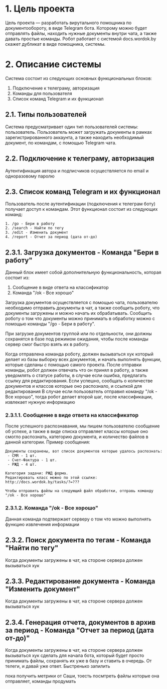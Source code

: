 # 1. Цель проекта

Цель проекта — разработать вирутального помощника по документообороту, 
в виде Telegram бота. Которому можно будет отправлять файлы, находить 
нужные документы внутри чата, а также давать простые команды. Робот работает
с системой docs.wordok.by скажет дубликат в виде помощника, системы.


# 2. Описание системы

Система состоит из следующих основных функциональных блоков:

1. Подключение к телеграму, авторизация
2. Команды для пользователя
3. Список команд Telegram и их функционал

## 2.1. Типы пользователей

Система предусматривает один тип пользователей системы: пользователь.
Пользователь может загружать документы в рамках зарегистрированного аккаунта,
а также находить необходимый документ, по командам, с помощью Telegram чата.


## 2.2. Подключение к телеграму, авторизация

Аутентификация автора и подписчиков осуществляется по email и одноразовому
паролю 


## 2.3. Список команд Telegram и их функционал

Пользователь после аутентификации (подключения к телеграм боту) получает доступ к 
командам. Этот функционал состоит из
следующих команд:

```
1. /go - Бери в работу
2. /search - Найти по тегу
3. /edit - Изменить документ
4. /report - Отчет за период (дата от-до)
```

## 2.3.1. Загрузка документов - Команда "Бери в работу"

Данный блок имеет собой дополнительную функциональность, которая состоит из:

1. Сообщение в виде ответа на классификатор
2. Команда "/ok - Все хорошо"

Загрузка документов осуществляется с помощью чата, пользователю необходимо 
отправить документы в чат, а также сообщить роботу, что документы загружены 
и можно начать их обрабатывать. Сообщить роботу о том что документы можно 
принимать в обработку можно с помощью команды "/go - Бери в работу".

При загрузке документов группой или по отдельности, они должны сохранятся в 
базе под режимом ожидания, чтобы после команды сервер смог быстро взять их в работу.

Когда отправлена команда роботу, должен вызываться хук который делает из базы выборку всех 
документов, и начать выполнять функции, которые сделаны с помощью самого проекта.
После отправки команды, робот должен отвечать что он принял в работу, а также уведомлять
о статусе работы, в случае если ошибка, предлагать ссылку для редактирования.
Если успешно, сообщать о количестве документов и классов которые оно распознало, и ссылкой для редактирования
В случае если пользователь отправил команду "/ok - Все хорошо", тогда робот делает второй шаг, 
после классификации, извлекает нужную информацию


### 2.3.1.1. Сообщение в виде ответа на классификатор

После успешного распознавания, мы пишем пользователю сообщение об успехе, а также в виде 
списка отправляет классы которые оно смогло распознать, категорию документа, и количество файлов
в данной категории. Пример сообщения:

```
Документы сохранены, вот список документов которые удалось распознать:
 - CMR - 1 шт.
 - Счет-Фактура - 1 шт.
 - РЖД - 4 шт.
 
Категория задачи: РЖД форма.
Редактировать класс можно по этой ссылке: http://docs.wordok.by/tasks/?=???

Чтобы отправить файлы на следующий файл обработки, отправь команду "/ok - Все хорошо"
```


### 2.3.1.2. Команда "/ok - Все хорошо"

Данная команда подтвержает серверу о том что можно выполнять функцию извлечения информации


## 2.3.2. Поиск документа по тегам - Команда "Найти по тегу"

Когда документы загружены в чат, на стороне сервера должен вызываться хук


## 2.3.3. Редактирование документа - Команда "Изменить документ"

Когда документы загружены в чат, на стороне сервера должен вызываться хук


## 2.3.4. Генерация отчета, документов в архив за период - Команда "Отчет за период (дата от-до)"

Когда документы загружены в чат, на стороне сервера должен вызываться хук
сделать для начала бота, который будет просто принимать файлы, сохранять их уже в базу и ставить в очередь. От телеги,  и давай уже ответ.
Быстренько запилить

пока получить метрики от Саши, тоесть посмтреть файлы которые она отправляет, команды продумать



